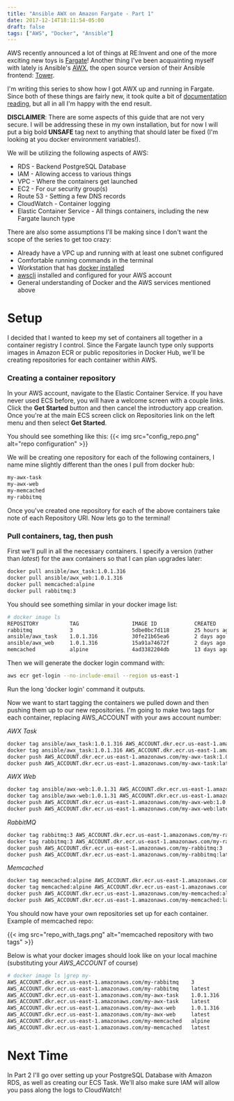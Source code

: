 ```yaml
---
title: "Ansible AWX on Amazon Fargate - Part 1"
date: 2017-12-14T18:11:54-05:00
draft: false
tags: ["AWS", "Docker", "Ansible"]
---
```


AWS recently announced a lot of things at RE:Invent and one of the more exciting new toys is [Fargate](https://aws.amazon.com/blogs/aws/aws-fargate/)! Another thing I've been acquainting myself with lately is Ansible's [AWX](https://github.com/ansible/awx), the open source version of their Ansible frontend: [Tower](https://www.ansible.com/tower).

I'm writing this series to show how I got AWX up and running in Fargate. Since both of these things are fairly new, it took quite a bit of [documentation reading](http://docs.aws.amazon.com/AmazonECS/latest/developerguide/ECS_GetStarted.html), but all in all I'm happy with the end result.

**DISCLAIMER**: There are some aspects of this guide that are not very secure. I will be addressing these in my own installation, but for now I will put a big bold **UNSAFE** tag next to anything that should later be fixed (I'm looking at you docker environment variables!).

We will be utilizing the following aspects of AWS:

* RDS - Backend PostgreSQL Database
* IAM - Allowing access to various things
* VPC - Where the containers get launched
* EC2 - For our security group(s)
* Route 53 - Setting a few DNS records
* CloudWatch - Container logging
* Elastic Container Service - All things containers, including the new Fargate launch type

There are also some assumptions I'll be making since I don't want the scope of the series to get too crazy:

* Already have a VPC up and running with at least one subnet configured
* Comfortable running commands in the terminal
* Workstation that has [docker installed](https://www.docker.com/community-edition)
* [awscli](http://docs.aws.amazon.com/cli/latest/userguide/installing.html) installed and configured for your AWS account
* General understanding of Docker and the AWS services mentioned above

# Setup
I decided that I wanted to keep my set of containers all together in a container registry I control. Since the Fargate launch type only supports images in Amazon ECR or public repositories in Docker Hub, we'll be creating repositories for each container within AWS.
### Creating a container repository
In your AWS account, navigate to the Elastic Container Service. If you have never used ECS before, you will have a welcome screen with a couple links. Click the **Get Started** button and then cancel the introductory app creation. Once you're at the main ECS screen click on Repositories link on the left menu and then select **Get Started**.

You should see something like this:
{{< img src="config_repo.png" alt="repo configuration" >}}

We will be creating one repository for each of the following containers, I name mine slightly different than the ones I pull from docker hub:

```bash
my-awx-task
my-awx-web
my-memcached
my-rabbitmq
```

Once you've created one repository for each of the above containers take note of each Repository URI. Now lets go to the terminal!

### Pull containers, tag, then push
First we'll pull in all the necessary containers. I specify a version (rather than *latest*) for the awx containers so that I can plan upgrades later:
```bash
docker pull ansible/awx_task:1.0.1.316
docker pull ansible/awx_web:1.0.1.316
docker pull memcached:alpine
docker pull rabbitmq:3
```
You should see something similar in your docker image list:
```bash
# docker image ls
REPOSITORY          TAG                 IMAGE ID            CREATED             SIZE
rabbitmq            3                   5dbe0bc7d118        25 hours ago        127MB
ansible/awx_task    1.0.1.316           30fe21b65ea6        2 days ago          1.06GB
ansible/awx_web     1.0.1.316           15a91a74672f        2 days ago          1.03GB
memcached           alpine              4ad3382204db        13 days ago         7.02MB
```
Then we will generate the docker login command with:
```bash
aws ecr get-login --no-include-email --region us-east-1
```
Run the long 'docker login' command it outputs.

Now we want to start tagging the containers we pulled down and then pushing them up to our new repositories. I'm going to make two tags for each container, replacing AWS_ACCOUNT with your aws account number:

*AWX Task*
```bash
docker tag ansible/awx_task:1.0.1.316 AWS_ACCOUNT.dkr.ecr.us-east-1.amazonaws.com/my-awx-task:1.0.1.316
docker tag ansible/awx_task:1.0.1.316 AWS_ACCOUNT.dkr.ecr.us-east-1.amazonaws.com/my-awx-task:latest
docker push AWS_ACCOUNT.dkr.ecr.us-east-1.amazonaws.com/my-awx-task:1.0.1.316
docker push AWS_ACCOUNT.dkr.ecr.us-east-1.amazonaws.com/my-awx-task:latest
```

*AWX Web*
```bash
docker tag ansible/awx-web:1.0.1.31 AWS_ACCOUNT.dkr.ecr.us-east-1.amazonaws.com/my-awx-web:1.0.1.316
docker tag ansible/awx-web:1.0.1.31 AWS_ACCOUNT.dkr.ecr.us-east-1.amazonaws.com/my-awx-web:latest
docker push AWS_ACCOUNT.dkr.ecr.us-east-1.amazonaws.com/my-awx-web:1.0.1.316
docker push AWS_ACCOUNT.dkr.ecr.us-east-1.amazonaws.com/my-awx-web:latest
```

*RabbitMQ*
```bash
docker tag rabbitmq:3 AWS_ACCOUNT.dkr.ecr.us-east-1.amazonaws.com/my-rabbitmq:3
docker tag rabbitmq:3 AWS_ACCOUNT.dkr.ecr.us-east-1.amazonaws.com/my-rabbitmq:latest
docker push AWS_ACCOUNT.dkr.ecr.us-east-1.amazonaws.com/my-rabbitmq:3
docker push AWS_ACCOUNT.dkr.ecr.us-east-1.amazonaws.com/my-rabbitmq:latest
```

*Memcached*
```bash
docker tag memcached:alpine AWS_ACCOUNT.dkr.ecr.us-east-1.amazonaws.com/my-memcached:alpine
docker tag memcached:alpine AWS_ACCOUNT.dkr.ecr.us-east-1.amazonaws.com/my-memcached:latest
docker push AWS_ACCOUNT.dkr.ecr.us-east-1.amazonaws.com/my-memcached:alpine
docker push AWS_ACCOUNT.dkr.ecr.us-east-1.amazonaws.com/my-memcached:latest
```

You should now have your own repositories set up for each container. Example of memcached repo:

{{< img src="repo_with_tags.png" alt="memcached repository with two tags" >}}

Below is what your docker images should look like on your local machine (substituting your *AWS_ACCOUNT* of course)

```bash
# docker image ls |grep my-
AWS_ACCOUNT.dkr.ecr.us-east-1.amazonaws.com/my-rabbitmq    3                   5dbe0bc7d118        25 hours ago        127MB
AWS_ACCOUNT.dkr.ecr.us-east-1.amazonaws.com/my-rabbitmq    latest              5dbe0bc7d118        25 hours ago        127MB
AWS_ACCOUNT.dkr.ecr.us-east-1.amazonaws.com/my-awx-task    1.0.1.316           30fe21b65ea6        2 days ago          1.06GB
AWS_ACCOUNT.dkr.ecr.us-east-1.amazonaws.com/my-awx-task    latest              30fe21b65ea6        2 days ago          1.06GB
AWS_ACCOUNT.dkr.ecr.us-east-1.amazonaws.com/my-awx-web     1.0.1.316           15a91a74672f        2 days ago          1.03GB
AWS_ACCOUNT.dkr.ecr.us-east-1.amazonaws.com/my-awx-web     latest              15a91a74672f        2 days ago          1.03GB
AWS_ACCOUNT.dkr.ecr.us-east-1.amazonaws.com/my-memcached   alpine              4ad3382204db        13 days ago         7.02MB
AWS_ACCOUNT.dkr.ecr.us-east-1.amazonaws.com/my-memcached   latest              4ad3382204db        13 days ago         7.02MB
```

# Next Time
In Part 2 I'll go over setting up your PostgreSQL Database with Amazon RDS, as well as creating our ECS Task. We'll also make sure IAM will allow you pass along the logs to CloudWatch!
